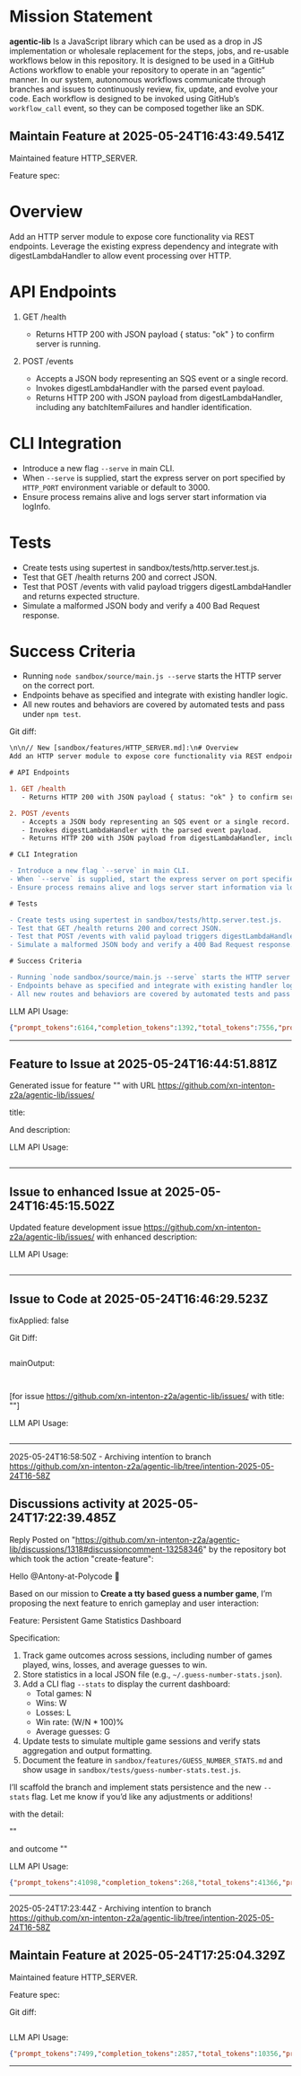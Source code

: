 # Mission Statement

**agentic‑lib** Is a JavaScript library which can be used as a drop in JS implementation or wholesale replacement for 
the steps, jobs, and re-usable workflows below in this repository. It is designed to be used in a GitHub Actions 
workflow to enable your repository to operate in an “agentic” manner. In our system, autonomous workflows communicate
through branches and issues to continuously review, fix, update, and evolve your code. Each workflow is designed to be
invoked using GitHub’s `workflow_call` event, so they can be composed together like an SDK.
## Maintain Feature at 2025-05-24T16:43:49.541Z

Maintained feature HTTP_SERVER.

Feature spec:

# Overview
Add an HTTP server module to expose core functionality via REST endpoints. Leverage the existing express dependency and integrate with digestLambdaHandler to allow event processing over HTTP.

# API Endpoints

1. GET /health
   - Returns HTTP 200 with JSON payload { status: "ok" } to confirm server is running.

2. POST /events
   - Accepts a JSON body representing an SQS event or a single record.
   - Invokes digestLambdaHandler with the parsed event payload.
   - Returns HTTP 200 with JSON payload from digestLambdaHandler, including any batchItemFailures and handler identification.

# CLI Integration

- Introduce a new flag `--serve` in main CLI.
- When `--serve` is supplied, start the express server on port specified by `HTTP_PORT` environment variable or default to 3000.
- Ensure process remains alive and logs server start information via logInfo.

# Tests

- Create tests using supertest in sandbox/tests/http.server.test.js.
- Test that GET /health returns 200 and correct JSON.
- Test that POST /events with valid payload triggers digestLambdaHandler and returns expected structure.
- Simulate a malformed JSON body and verify a 400 Bad Request response.

# Success Criteria

- Running `node sandbox/source/main.js --serve` starts the HTTP server on the correct port.
- Endpoints behave as specified and integrate with existing handler logic.
- All new routes and behaviors are covered by automated tests and pass under `npm test`.

Git diff:

```diff
\n\n// New [sandbox/features/HTTP_SERVER.md]:\n# Overview
Add an HTTP server module to expose core functionality via REST endpoints. Leverage the existing express dependency and integrate with digestLambdaHandler to allow event processing over HTTP.

# API Endpoints

1. GET /health
   - Returns HTTP 200 with JSON payload { status: "ok" } to confirm server is running.

2. POST /events
   - Accepts a JSON body representing an SQS event or a single record.
   - Invokes digestLambdaHandler with the parsed event payload.
   - Returns HTTP 200 with JSON payload from digestLambdaHandler, including any batchItemFailures and handler identification.

# CLI Integration

- Introduce a new flag `--serve` in main CLI.
- When `--serve` is supplied, start the express server on port specified by `HTTP_PORT` environment variable or default to 3000.
- Ensure process remains alive and logs server start information via logInfo.

# Tests

- Create tests using supertest in sandbox/tests/http.server.test.js.
- Test that GET /health returns 200 and correct JSON.
- Test that POST /events with valid payload triggers digestLambdaHandler and returns expected structure.
- Simulate a malformed JSON body and verify a 400 Bad Request response.

# Success Criteria

- Running `node sandbox/source/main.js --serve` starts the HTTP server on the correct port.
- Endpoints behave as specified and integrate with existing handler logic.
- All new routes and behaviors are covered by automated tests and pass under `npm test`.
```

LLM API Usage:

```json
{"prompt_tokens":6164,"completion_tokens":1392,"total_tokens":7556,"prompt_tokens_details":{"cached_tokens":0,"audio_tokens":0},"completion_tokens_details":{"reasoning_tokens":1024,"audio_tokens":0,"accepted_prediction_tokens":0,"rejected_prediction_tokens":0}}
```
---

## Feature to Issue at 2025-05-24T16:44:51.881Z

Generated issue  for feature "" with URL https://github.com/xn-intenton-z2a/agentic-lib/issues/

title:



And description:



LLM API Usage:

```json

```
---

## Issue to enhanced Issue at 2025-05-24T16:45:15.502Z

Updated feature development issue https://github.com/xn-intenton-z2a/agentic-lib/issues/ with enhanced description:



LLM API Usage:

```json

```
---

## Issue to Code at 2025-05-24T16:46:29.523Z

fixApplied: false



Git Diff:

```

```
mainOutput:
```


```
[for issue https://github.com/xn-intenton-z2a/agentic-lib/issues/ with title: ""]

LLM API Usage:

```json

```
---

2025-05-24T16:58:50Z - Archiving intentïon to branch https://github.com/xn-intenton-z2a/agentic-lib/tree/intention-2025-05-24T16-58Z

## Discussions activity at 2025-05-24T17:22:39.485Z

Reply Posted on "https://github.com/xn-intenton-z2a/agentic-lib/discussions/1318#discussioncomment-13258346" by the repository bot which took the action "create-feature":

Hello @Antony-at-Polycode 👋

Based on our mission to **Create a tty based guess a number game**, I’m proposing the next feature to enrich gameplay and user interaction:

Feature: Persistent Game Statistics Dashboard

Specification:
1. Track game outcomes across sessions, including number of games played, wins, losses, and average guesses to win.
2. Store statistics in a local JSON file (e.g., `~/.guess-number-stats.json`).
3. Add a CLI flag `--stats` to display the current dashboard:
   - Total games: N
   - Wins: W
   - Losses: L
   - Win rate: (W/N * 100)%
   - Average guesses: G
4. Update tests to simulate multiple game sessions and verify stats aggregation and output formatting.
5. Document the feature in `sandbox/features/GUESS_NUMBER_STATS.md` and show usage in `sandbox/tests/guess-number-stats.test.js`.

I’ll scaffold the branch and implement stats persistence and the new `--stats` flag. Let me know if you’d like any adjustments or additions!

with the detail:

""

and outcome ""

LLM API Usage:

```json
{"prompt_tokens":41098,"completion_tokens":268,"total_tokens":41366,"prompt_tokens_details":{"cached_tokens":1280,"audio_tokens":0},"completion_tokens_details":{"reasoning_tokens":0,"audio_tokens":0,"accepted_prediction_tokens":0,"rejected_prediction_tokens":0}}

```
---

2025-05-24T17:23:44Z - Archiving intentïon to branch https://github.com/xn-intenton-z2a/agentic-lib/tree/intention-2025-05-24T16-58Z

## Maintain Feature at 2025-05-24T17:25:04.329Z

Maintained feature HTTP_SERVER.

Feature spec:



Git diff:

```diff

```

LLM API Usage:

```json
{"prompt_tokens":7499,"completion_tokens":2857,"total_tokens":10356,"prompt_tokens_details":{"cached_tokens":0,"audio_tokens":0},"completion_tokens_details":{"reasoning_tokens":2432,"audio_tokens":0,"accepted_prediction_tokens":0,"rejected_prediction_tokens":0}}
```
---

